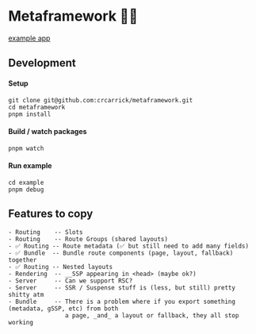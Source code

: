 # Metaframework 🤷‍♂️

[example app](./example)

## Development

#### Setup

```shell
git clone git@github.com:crcarrick/metaframework.git
cd metaframework
pnpm install
```

#### Build / watch packages

```shell
pnpm watch
```

#### Run example

```shell
cd example
pnpm debug
```

## Features to copy

```
- Routing    -- Slots
- Routing    -- Route Groups (shared layouts)
- ✅ Routing -- Route metadata (✅ but still need to add many fields)
- ✅ Bundle  -- Bundle route components (page, layout, fallback) together
- ✅ Routing -- Nested layouts
- Rendering  -- __SSP appearing in <head> (maybe ok?)
- Server     -- Can we support RSC?
- Server     -- SSR / Suspense stuff is (less, but still) pretty shitty atm
- Bundle     -- There is a problem where if you export something (metadata, gSSP, etc) from both
                a page, _and_ a layout or fallback, they all stop working
```
